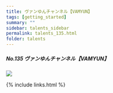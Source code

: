 ```yaml
---
title: ヴァンゆんチャンネル【VAMYUN】
tags: [getting_started]
summary: ""
sidebar: talents_sidebar
permalink: talents_135.html
folder: talents
---
```



##### No.135 ヴァンゆんチャンネル【VAMYUN】

![](https://yt3.ggpht.com/ytc/AKedOLSjILcRVQb7Vfltflv59Z-HETKvNd3JXdeUaDb9vQ=s176-c-k-c0x00ffffff-no-rj)





{% include links.html %}
